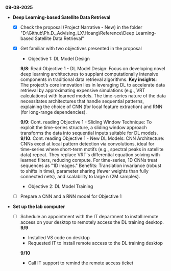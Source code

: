 **09-08-2025**
* **Deep Learning-based Satellite Data Retrieval**
  * [x] Check the proposal (Project Narrative - New) in the folder "D:\Github\Ph.D._Advising_LX\Hoang\Reference\Deep Learning-based Satellite Data Retrieval"
  * [x] Get familiar with two objectives presented in the proposal
    * Objective 1: DL Model Design

    **9/8**: Read Objective 1 - DL Model Design: Focus on developing novel deep learning architectures to supplant computationally intensive components in traditional data retrieval algorithms.
    **Key insights**: The project's core innovation lies in leveraging DL to accelerate data retrieval by approximating expensive simulations (e.g., VRT calculations) with learned models. The time-series nature of the data necessitates architectures that handle sequential patterns, explaining the choice of CNN (for local feature extraction) and RNN (for long-range dependencies).
        
    **9/9**: Cont. reading Objective 1 - Sliding Window Technique: To exploit the time-series structure, a sliding window approach transforms the data into sequential inputs suitable for DL models.
    **9/10**: Cont. reading Objective 1 - New DL Models: CNN Architecture: CNNs excel at local pattern detection via convolutions, ideal for time-series where short-term motifs (e.g., spectral peaks in satellite data) repeat. They replace VRT's differential equation solving with learned filters, reducing compute. For time-series, 1D CNNs treat sequences as "1D images." Benefits: Translation invariance (robust to shifts in time), parameter sharing (fewer weights than fully connected nets), and scalability to large n (2M samples).
    * Objective 2: DL Model Training
  * [ ] Prepare a CNN and a RNN model for Objective 1



* **Set up the lab computer**
  * [ ] Schedule an appointment with the IT department to install remote access on your desktop to remotely access the DL training desktop.  
  **9/9**
    * Installed VS code on desktop
    * Requested IT to install remote access to the DL training desktop

     **9/10**
     * Call IT support to remind the remote access ticket
